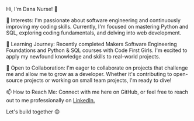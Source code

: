 Hi, I'm Dana Nurse! 👋

👀 Interests: I'm passionate about software engineering and continuously improving my coding skills. Currently, I'm focused on mastering Python and SQL, exploring coding fundamentals, and delving into web development.

🌱 Learning Journey: Recently completed Makers Software Engineering Foundations and Python & SQL courses with Code First Girls. I'm excited to apply my newfound knowledge and skills to real-world projects.

💼 Open to Collaboration: I'm eager to collaborate on projects that challenge me and allow me to grow as a developer. Whether it's contributing to open-source projects or working on small team projects, I'm ready to dive!

📫 How to Reach Me: Connect with me here on GitHub, or feel free to reach out to me professionally on [LinkedIn.](https://www.linkedin.com/in/dana-nurse/)

Let's build together 😊


<!---
Dana-Nurse/Dana-Nurse is a ✨ special ✨ repository because its `README.md` (this file) appears on your GitHub profile.
You can click the Preview link to take a look at your changes.
--->
